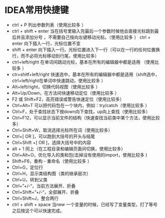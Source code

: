 #  IDEA常用快捷键

- ctrl + P
  列出参数列表（使用比较多 ）
- ctrl + shift + enter
  当在括号里输入完最后一个参数时候他会直接光标跳到最后并且添加分号 ，不需要自己按向左键移动光标。（使用比较多 ）
  ctrl + enter 向下插入一行，光标位置不变
- shift + enter
  向下插入一行。光标位置进入下一行（可以在一行的任何位置换行，而不必将光标移动到行尾，使用比较多）
- ctrl+left/right
  在单词间跳动光标，基本在所有的编辑器中都是适用 （使用比较多 ）
- ctr+shitf+left/right
  快速选中，基本在所有的编辑器中都是适用（shift选中，ctrl+left/right在单词中快速跳动，使用比较多 ）
- Alt+left/right，切换代码视图（使用比较多 ）
- Alt+Up/Down，在方法间快速移动定位（使用比较多 ）
- F2 或 Shift+F2，高亮错误或警告快速定位（使用比较多）
- Ctrl+Alt+T
  可以把代码包在一个块内，例如：try/catch（使用比较多 ）
- Ctrl+F，处于查找状态下按down向下查找，up向上查找（使用比较多）
- Ctrl+F12，可以显示当前文件的结构（快速查找当前类中某个方法，使用比较多）
- Ctrl+Shift+W，取消选择光标所在词（使用比较多）
- Ctrl+[ OR ]，可以跑到大括号的开头与结尾
- Ctrl+Shift +[ OR ]，选择大括号中的内容
- alt + 1 同上（在工程目录和编辑页面间切换，使用比较多）
- Ctrl+Alt+O，优化导入的类和包(去掉没有使用的import，使用比较多 )
- Shift+F6，重构 - 重命名（使用比较多 ）
- Ctrl+G，定位行
- Ctrl+H，显示类结构图（类的继承层次）
- Ctrl+U，转到父类
- Ctrl+”+/-“，当前方法展开、折叠
- Ctrl+Shift+”+/-“，全部展开、折叠
- Ctrl+Shift+J，整合两行
- ctrl + shift + space
  当new 一个变量的时候，已经写了变量类型，打了等号之后按这个可以快速完成。